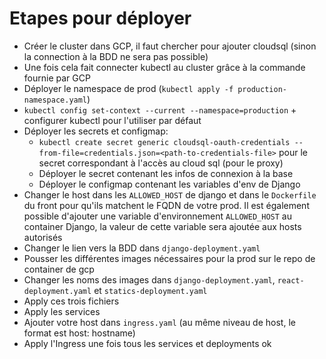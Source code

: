 # Etapes pour déployer

- Créer le cluster dans GCP, il faut chercher pour ajouter cloudsql (sinon la connection à la BDD ne sera pas possible)
- Une fois cela fait connecter kubectl au cluster grâce à la commande fournie par GCP
- Déployer le namespace de prod (`kubectl apply -f production-namespace.yaml`)
- `kubectl config set-context --current --namespace=production` + configurer kubectl pour l'utiliser par défaut
- Déployer les secrets et configmap:
  - `kubectl create secret generic cloudsql-oauth-credentials --from-file=credentials.json=<path-to-credentials-file>` pour le secret correspondant à l'accès au cloud sql (pour le proxy)
  - Déployer le secret contenant les infos de connexion à la base
  - Déployer le configmap contenant les variables d'env de Django
- Changer le host dans les `ALLOWED_HOST` de django et dans le `Dockerfile` du front pour qu'ils matchent le FQDN de votre prod. Il est également possible d'ajouter une variable d'environnement `ALLOWED_HOST` au container Django, la valeur de cette variable sera ajoutée aux hosts autorisés
- Changer le lien vers la BDD dans `django-deployment.yaml`
- Pousser les différentes images nécessaires pour la prod sur le repo de container de gcp
- Changer les noms des images dans `django-deployment.yaml`, `react-deployment.yaml` et `statics-deployment.yaml`
- Apply ces trois fichiers
- Apply les services
- Ajouter votre host dans `ingress.yaml` (au même niveau de host, le format est host: hostname)
- Apply l'Ingress une fois tous les services et deployments ok
